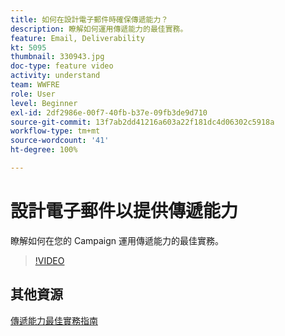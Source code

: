 ```yaml
---
title: 如何在設計電子郵件時確保傳遞能力？
description: 瞭解如何運用傳遞能力的最佳實務。
feature: Email, Deliverability
kt: 5095
thumbnail: 330943.jpg
doc-type: feature video
activity: understand
team: WWFRE
role: User
level: Beginner
exl-id: 2df2986e-00f7-40fb-b37e-09fb3de9d710
source-git-commit: 13f7ab2dd41216a603a22f181dc4d06302c5918a
workflow-type: tm+mt
source-wordcount: '41'
ht-degree: 100%

---
```


# 設計電子郵件以提供傳遞能力

瞭解如何在您的 Campaign 運用傳遞能力的最佳實務。

>[!VIDEO](https://video.tv.adobe.com/v/330943?quality=12&learn=on)

## 其他資源

[傳遞能力最佳實務指南](https://experienceleague.adobe.com/docs/deliverability-learn/deliverability-best-practice-guide/introduction.html?lang=zh-Hant)
